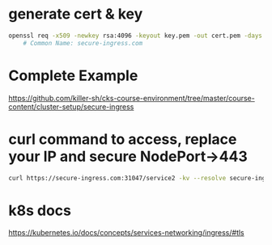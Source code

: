 # generate cert & key
``` bash
openssl req -x509 -newkey rsa:4096 -keyout key.pem -out cert.pem -days 365 -nodes
	# Common Name: secure-ingress.com
```

# Complete Example
https://github.com/killer-sh/cks-course-environment/tree/master/course-content/cluster-setup/secure-ingress


# curl command to access, replace your IP and secure NodePort->443
``` bash
curl https://secure-ingress.com:31047/service2 -kv --resolve secure-ingress.com:31047:34.105.246.174
```

# k8s docs
https://kubernetes.io/docs/concepts/services-networking/ingress/#tls
